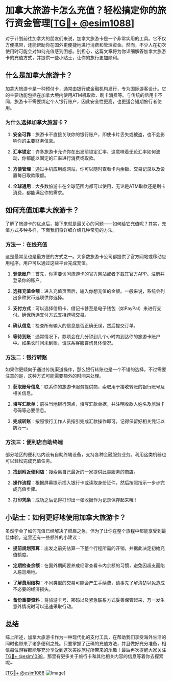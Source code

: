 # 加拿大旅游卡怎么充值？轻松搞定你的旅行资金管理[[TG💪+ @esim1088](https://t.me/s/esim1088)]

对于计划前往加拿大的朋友们来说，加拿大旅游卡是一个非常实用的工具。它不仅方便携带，还能帮助你在国外更便捷地进行消费和管理资金。然而，不少人在初次使用时可能会对如何充值感到困惑。别担心，这篇文章将为你详细解答加拿大旅游卡的充值方式，并提供一些小贴士，让你的旅行更加顺利。

## 什么是加拿大旅游卡？

加拿大旅游卡是一种预付卡，通常由银行或金融机构发行，专为国际游客设计。它的主要功能包括在加拿大境内使用ATM机取款、刷卡消费等。与传统的信用卡不同，旅游卡不需要绑定个人银行账户，因此安全性更高，也更适合短期旅行者使用。

### 为什么选择加拿大旅游卡？

1. **安全可靠**：旅游卡不直接关联你的银行账户，即使卡片丢失或被盗，也不会影响你的主要财务信息。
   
2. **汇率锁定**：许多旅游卡允许你在出发前锁定汇率，这意味着无论汇率如何波动，你都能以固定的汇率进行消费或取款。

3. **方便管理**：通过手机应用或网站，你可以随时查看卡内余额、交易记录以及设置每日取款限额。

4. **全球通用**：大多数旅游卡在全球范围内都可以使用，无论是ATM取款还是刷卡消费，都能满足你的需求。

## 如何充值加拿大旅游卡？

了解了旅游卡的优点后，接下来就是最关心的问题——如何给它充值呢？其实，充值方式多种多样，下面我们将详细介绍几种常见的方法。

### 方法一：在线充值

这是最常见也是最方便的方式之一。大多数旅游卡公司都提供了官方网站或移动应用程序，用户可以通过这些平台完成充值。

1. **登录账户**：首先，你需要访问旅游卡的官方网站或者下载其官方APP。注册并登录你的账户。
   
2. **选择充值金额**：进入充值页面后，输入你想充值的金额。一般来说，系统会列出多种货币选项供你选择。

3. **支付方式**：可以选择信用卡、借记卡甚至是电子钱包（如PayPal）来进行支付。确保所选支付方式支持跨境交易。

4. **确认信息**：检查所有输入的信息是否正确无误，然后提交订单。

5. **等待到账**：通常情况下，款项会在几分钟到几个小时内到达你的旅游卡账户中。如果长时间未到账，请联系客服咨询具体情况。

### 方法二：银行转账

如果你更倾向于通过传统渠道操作，那么银行转账也是一个不错的选择。不过需要注意的是，这种方式可能需要额外的时间来处理。

1. **获取账号信息**：联系你的旅游卡服务提供商，索取用于接收转账的银行账号及相关信息。

2. **填写汇款单**：前往当地银行网点，填写汇款单据，并注明收款人姓名及旅游卡号码等必要信息。

3. **完成转账**：按照银行工作人员指引完成汇款操作即可。记得保留好相关凭证以防万一。

### 方法三：便利店自助终端

部分地区的便利店内设有自助终端设备，支持各种金融服务业务。利用这类机器也可以轻松完成充值任务。

1. **找到附近便利店**：搜索离自己最近的一家提供此类服务的商店。

2. **操作流程**：根据屏幕提示插入银行卡或读取身份证件，然后按照指示一步步完成充值步骤。

3. **打印凭条**：成功之后记得打印出一张收据作为记录保存起来哦！

## 小贴士：如何更好地使用加拿大旅游卡？

虽然学会了如何充值已经解决了燃眉之急，但为了让你在整个旅程中都能享受到最佳体验，这里还有一些额外的小建议：

- **提前规划预算**：出发之前先估算一下整个行程所需的开销，并据此决定初始充值额度。
  
- **定期检查余额**：在国外期间要养成经常查看卡内余额的习惯，避免因超支而陷入尴尬境地。

- **了解费用结构**：不同类型的交易可能会产生手续费，请事先了解清楚以免造成不必要的经济损失。

- **备份重要资料**：将旅游卡号、密码以及紧急联系方式妥善保管起来，万一发生意外情况时可以迅速采取行动。

## 总结

综上所述，加拿大旅游卡作为一种现代化的支付工具，在帮助我们享受海外生活的同时也带来了诸多便利之处。只要掌握了正确的充值方法，并且做好充分准备，相信每位游客都能够充分享受到这次美妙旅程所带来的乐趣！最后再次提醒大家关注[TG💪+ @esim1088](https://t.me/s/esim1088)，那里有更多关于旅行卡和其他相关内容的信息等着你去探索呢~

[[TG💪+ @esim1088](https://t.me/s/esim1088) ![Image](https://i.postimg.cc/4NQfJmqS/Snipaste-2025-05-13-00-14-12.png)]